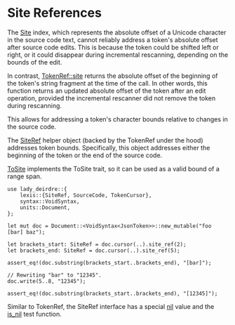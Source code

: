 <!------------------------------------------------------------------------------
  This file is part of "Lady Deirdre", a compiler front-end foundation
  technology.

  This work is proprietary software with source-available code.

  To copy, use, distribute, or contribute to this work, you must agree to
  the terms of the General License Agreement:

  https://github.com/Eliah-Lakhin/lady-deirdre/blob/master/EULA.md

  The agreement grants a Basic Commercial License, allowing you to use
  this work in non-commercial and limited commercial products with a total
  gross revenue cap. To remove this commercial limit for one of your
  products, you must acquire a Full Commercial License.

  If you contribute to the source code, documentation, or related materials,
  you must grant me an exclusive license to these contributions.
  Contributions are governed by the "Contributions" section of the General
  License Agreement.

  Copying the work in parts is strictly forbidden, except as permitted
  under the General License Agreement.

  If you do not or cannot agree to the terms of this Agreement,
  do not use this work.

  This work is provided "as is", without any warranties, express or implied,
  except where such disclaimers are legally invalid.

  Copyright (c) 2024 Ilya Lakhin (Илья Александрович Лахин).
  All rights reserved.
------------------------------------------------------------------------------->

# Site References

The [Site](https://docs.rs/lady-deirdre/2.1.0/lady_deirdre/lexis/type.Site.html)
index, which represents the absolute offset of a Unicode character in the source
code text, cannot reliably address a token's absolute offset after source code
edits. This is because the token could be shifted left or right, or it could
disappear during incremental rescanning, depending on the bounds of the edit.

In contrast,
[TokenRef::site](https://docs.rs/lady-deirdre/2.1.0/lady_deirdre/lexis/struct.TokenRef.html#method.site)
returns the absolute offset of the beginning of the token's string fragment at
the time of the call. In other words, this function returns an updated absolute
offset of the token after an edit operation, provided the incremental rescanner
did not remove the token during rescanning.

This allows for addressing a token's character bounds relative to changes in the
source code.

The [SiteRef](https://docs.rs/lady-deirdre/2.1.0/lady_deirdre/lexis/struct.SiteRef.html)
helper object (backed by the TokenRef under the hood) addresses token bounds.
Specifically, this object addresses either the beginning of the token or the end
of the source code.

[ToSite](https://docs.rs/lady-deirdre/2.1.0/lady_deirdre/lexis/trait.ToSite.html)
implements the ToSite trait, so it can be used as a valid bound of a range span.

```rust,noplayground
use lady_deirdre::{
    lexis::{SiteRef, SourceCode, TokenCursor},
    syntax::VoidSyntax,
    units::Document,
};

let mut doc = Document::<VoidSyntax<JsonToken>>::new_mutable("foo [bar] baz");

let brackets_start: SiteRef = doc.cursor(..).site_ref(2);
let brackets_end: SiteRef = doc.cursor(..).site_ref(5);

assert_eq!(doc.substring(brackets_start..brackets_end), "[bar]");

// Rewriting "bar" to "12345".
doc.write(5..8, "12345");

assert_eq!(doc.substring(brackets_start..brackets_end), "[12345]");
```

Similar to TokenRef, the SiteRef interface has a
special [nil](https://docs.rs/lady-deirdre/2.1.0/lady_deirdre/lexis/struct.SiteRef.html#method.nil)
value and
the [is_nil](https://docs.rs/lady-deirdre/2.1.0/lady_deirdre/lexis/struct.SiteRef.html#method.is_nil)
test function.
